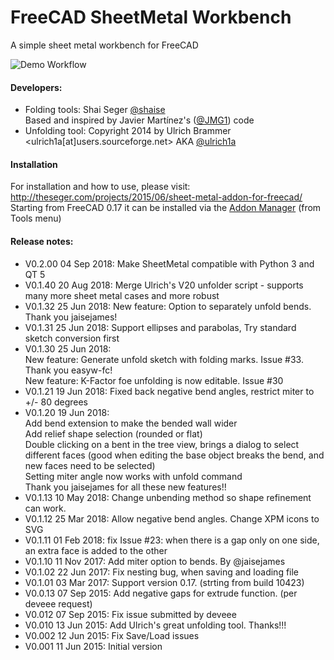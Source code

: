 # FreeCAD SheetMetal Workbench
A simple sheet metal workbench for FreeCAD

![Demo Workflow](../master/Resources/SheetMetal4.gif)

#### Developers:
* Folding tools:  Shai Seger [@shaise](https://github.com/shaise)  
                  Based and inspired by Javier Martínez's ([@JMG1](https://github.com/JMG1)) code
* Unfolding tool: Copyright 2014 by Ulrich Brammer <ulrich1a[at]users.sourceforge.net> AKA [@ulrich1a](https://github.com/ulrich1a)

#### Installation
For installation and how to use, please visit:  
http://theseger.com/projects/2015/06/sheet-metal-addon-for-freecad/  
Starting from FreeCAD 0.17 it can be installed via the [Addon Manager](https://github.com/FreeCAD/FreeCAD-addons) (from Tools menu)

#### Release notes: 
* V0.2.00 04 Sep 2018:  Make SheetMetal compatible with Python 3 and QT 5
* V0.1.40 20 Aug 2018:  Merge Ulrich's V20 unfolder script - supports many more sheet metal cases and more robust
* V0.1.32 25 Jun 2018:  New feature: Option to separately unfold bends. Thank you jaisejames!
* V0.1.31 25 Jun 2018:  Support ellipses and parabolas, Try standard sketch conversion first
* V0.1.30 25 Jun 2018:  <br/>
New feature: Generate unfold sketch with folding marks. Issue #33. Thank you easyw-fc! <br/>
New feature: K-Factor foe unfolding is now editable. Issue #30 <br/>
* V0.1.21 19 Jun 2018:  Fixed back negative bend angles, restrict miter to +/- 80 degrees
* V0.1.20 19 Jun 2018:  <br/>
Add bend extension to make the bended wall wider<br/>
Add relief shape selection (rounded or flat)<br/>
Double clicking on a bent in the tree view, brings a dialog to select different faces (good when editing the base object breaks the bend, and new faces need to be selected)<br/>
Setting miter angle now works with unfold command<br/>
Thank you jaisejames for all these new features!!
* V0.1.13 10 May 2018:  Change unbending method so shape refinement can work.
* V0.1.12 25 Mar 2018:  Allow negative bend angles. Change XPM icons to SVG
* V0.1.11 01 Feb 2018:  fix Issue #23: when there is a gap only on one side, an extra face is added to the other
* V0.1.10 11 Nov 2017:  Add miter option to bends. By @jaisejames
* V0.1.02 22 Jun 2017:  Fix nesting bug, when saving and loading file
* V0.1.01 03 Mar 2017:  Support version 0.17. (strting from build 10423)
* V0.0.13 07 Sep 2015:  Add negative gaps for extrude function. (per deveee request)
* V0.012  07 Sep 2015:  Fix issue submitted by deveee
* V0.010  13 Jun 2015:  Add Ulrich's great unfolding tool. Thanks!!!
* V0.002  12 Jun 2015:  Fix Save/Load issues  
* V0.001  11 Jun 2015:  Initial version
